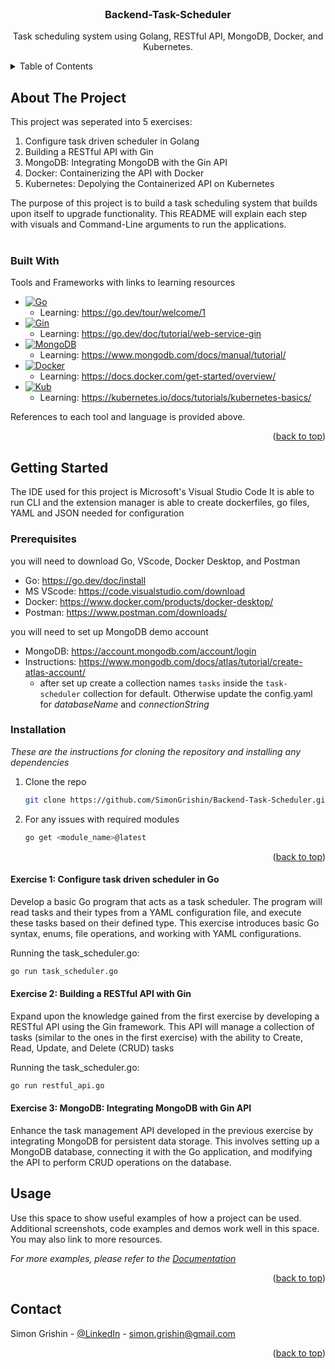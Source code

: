 

<!-- PROJECT LOGO -->
<br />
<div align="center">

  <h3 align="center">Backend-Task-Scheduler</h3>

  <p align="center">
    Task scheduling system using Golang, RESTful API, MongoDB, Docker, and Kubernetes.
  </p>
</div>



<!-- TABLE OF CONTENTS -->
<details>
  <summary>Table of Contents</summary>
  <ol>
    <li>
      <a href="#about-the-project">About The Project</a>
      <ul>
        <li><a href="#built-with">Built With</a></li>
      </ul>
    </li>
    <li>
      <a href="#getting-started">Getting Started</a>
      <ul>
        <li><a href="#prerequisites">Prerequisites</a></li>
        <li><a href="#installation">Installation</a></li>
      </ul>
    </li>
    <li><a href="#usage">Usage</a></li>
  </ol>
</details>



<!-- ABOUT THE PROJECT -->
## About The Project

This project was seperated into 5 exercises:

1. Configure task driven scheduler in Golang
2. Building a RESTful API with Gin
3. MongoDB: Integrating MongoDB with the Gin API
4. Docker: Containerizing the API with Docker
5. Kubernetes: Depolying the Containerized API on Kubernetes

The purpose of this project is to build a task scheduling system that builds upon itself to upgrade functionality.
This README will explain each step with visuals and Command-Line arguments to run the applications.
<br />
<br >



### Built With

Tools and Frameworks with links to learning resources

* [![Go][Go.js]][Go-url]
  * Learning: https://go.dev/tour/welcome/1
* [![Gin][Gin.js]][Gin-url]
  * Learning: https://go.dev/doc/tutorial/web-service-gin
* [![MongoDB][MongoDB.js]][MongoDB-url]
  * Learning: https://www.mongodb.com/docs/manual/tutorial/
* [![Docker][Docker.io]][Docker-url]
  * Learning: https://docs.docker.com/get-started/overview/
* [![Kub][Kub.dev]][Kub-url]
  * Learning: https://kubernetes.io/docs/tutorials/kubernetes-basics/

References to each tool and language is provided above.

<p align="right">(<a href="#readme-top">back to top</a>)</p>




<!-- GETTING STARTED -->
## Getting Started

The IDE used for this project is Microsoft's Visual Studio Code
It is able to run CLI and the extension manager is able to create dockerfiles, go files, YAML and JSON needed for configuration


### Prerequisites

you will need to download Go, VScode, Docker Desktop, and Postman
* Go: https://go.dev/doc/install
* MS VScode: https://code.visualstudio.com/download
* Docker: https://www.docker.com/products/docker-desktop/
* Postman: https://www.postman.com/downloads/

you will need to set up MongoDB demo account
* MongoDB: https://account.mongodb.com/account/login
* Instructions: https://www.mongodb.com/docs/atlas/tutorial/create-atlas-account/
  * after set up create a collection names `tasks`  inside the `task-scheduler` collection for default. Otherwise update the config.yaml for _databaseName_ and _connectionString_
 


### Installation

_These are the instructions for cloning the repository and installing any dependencies_

1. Clone the repo
   ```sh
   git clone https://github.com/SimonGrishin/Backend-Task-Scheduler.git
   ```

2. For any issues with required modules
   ```sh
   go get <module_name>@latest
   ```

<p align="right">(<a href="#readme-top">back to top</a>)</p>



#### Exercise 1: Configure task driven scheduler in Go

Develop a basic Go program that acts as a task scheduler. The program will read
tasks and their types from a YAML configuration file, and execute these tasks based on their
defined type. This exercise introduces basic Go syntax, enums, file operations, and working with
YAML configurations.

Running the task_scheduler.go:
```sh
go run task_scheduler.go
```

#### Exercise 2: Building a RESTful API with Gin

Expand upon the knowledge gained from the first exercise by developing a RESTful
API using the Gin framework. This API will manage a collection of tasks (similar to the ones in
the first exercise) with the ability to Create, Read, Update, and Delete (CRUD) tasks

Running the task_scheduler.go:
  ```sh
  go run restful_api.go
  ```

#### Exercise 3: MongoDB: Integrating MongoDB with Gin API

Enhance the task management API developed in the previous exercise by
integrating MongoDB for persistent data storage. This involves setting up a MongoDB database,
connecting it with the Go application, and modifying the API to perform CRUD operations on the
database.



<!-- USAGE EXAMPLES -->
## Usage

Use this space to show useful examples of how a project can be used. Additional screenshots, code examples and demos work well in this space. You may also link to more resources.

_For more examples, please refer to the [Documentation](https://example.com)_

<p align="right">(<a href="#readme-top">back to top</a>)</p>






<!-- CONTACT -->
## Contact

Simon Grishin - [@LinkedIn](https://linkedin/in/simongrishin) - simon.grishin@gmail.com

<p align="right">(<a href="#readme-top">back to top</a>)</p>





<!-- MARKDOWN LINKS & IMAGES -->
<!-- https://www.markdownguide.org/basic-syntax/#reference-style-links -->
[contributors-shield]: https://img.shields.io/github/contributors/othneildrew/Best-README-Template.svg?style=for-the-badge
[contributors-url]: https://github.com/othneildrew/Best-README-Template/graphs/contributors
[forks-shield]: https://img.shields.io/github/forks/othneildrew/Best-README-Template.svg?style=for-the-badge
[forks-url]: https://github.com/othneildrew/Best-README-Template/network/members
[stars-shield]: https://img.shields.io/github/stars/othneildrew/Best-README-Template.svg?style=for-the-badge
[stars-url]: https://github.com/othneildrew/Best-README-Template/stargazers
[issues-shield]: https://img.shields.io/github/issues/othneildrew/Best-README-Template.svg?style=for-the-badge
[issues-url]: https://github.com/othneildrew/Best-README-Template/issues
[license-shield]: https://img.shields.io/github/license/othneildrew/Best-README-Template.svg?style=for-the-badge
[license-url]: https://github.com/othneildrew/Best-README-Template/blob/master/LICENSE.txt
[linkedin-shield]: https://img.shields.io/badge/-LinkedIn-black.svg?style=for-the-badge&logo=linkedin&colorB=555
[linkedin-url]: https://linkedin.com/in/othneildrew
[product-screenshot]: images/screenshot.png
[Go.js]: https://img.shields.io/badge/Go-000020?style=for-the-badge&logo=go&logoColor=61DAFB
[Go-url]: https://go.dev
[Gin.js]: https://img.shields.io/badge/Gin-000000?style=for-the-badge&logo=Gin&logoColor=61DAFB
[Gin-url]: https://gin-gonic.com/
[MongoDB.js]: https://img.shields.io/badge/Mongodb-35495E?style=for-the-badge&logo=Mongodb&logoColor=4FC08D
[MongoDB-url]: https://www.mongodb.com/
[Docker.io]: https://img.shields.io/badge/Docker-384d54?style=for-the-badge&logo=Docker&logoColor=0db7ed
[Docker-url]: https://www.docker.com/
[Kub.dev]: https://img.shields.io/badge/kubernetes-a0b4d4?style=for-the-badge&logo=kubernetes&logoColor=3970e4
[Kub-url]: https://svelte.dev/
